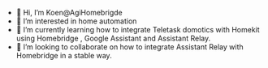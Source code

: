 - 👋 Hi, I’m Koen@AgiHomebrigde
- 👀 I’m interested in home automation
- 🌱 I’m currently learning how to integrate Teletask domotics with Homekit using Homebridge , Google Assistant and Assistant Relay.
- 💞️ I’m looking to collaborate on how to integrate Assistant Relay with Homebridge in a stable way.

